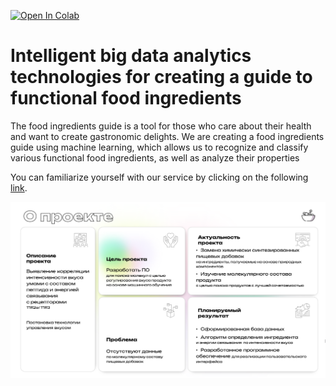 [![Open In Colab](https://colab.research.google.com/assets/colab-badge.svg)](https://colab.research.google.com/github/Zenkin/taste-umami/blob/main/predict_umami_taste.ipynb)

# Intelligent big data analytics technologies for creating a guide to functional food ingredients

The food ingredients guide is a tool for those who care about their health and want to create gastronomic delights. We are creating a food ingredients guide using machine learning, which allows us to recognize and classify various functional food ingredients, as well as analyze their properties

You can familiarize yourself with our service by clicking on the following [link](https://taste.infochemistry.ru).

![fishy](https://github.com/Zenkin/taste-umami/blob/main/figs/About_project.png?raw=true)
